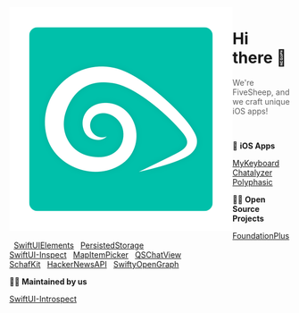 <img align="left" src="./QuintschafTransparent.png" width="400" />

# Hi there 👋
> We're FiveSheep, and we craft unique iOS apps!

<br>

📱 __iOS Apps__

[MyKeyboard](https://apps.apple.com/app/id1455404109) &nbsp; [Chatalyzer](https://apps.apple.com/app/id1614068067) &nbsp; [Polyphasic](https://apps.apple.com/app/id6449134102)

👩‍💻 __Open Source Projects__

[FoundationPlus](https://github.com/FiveSheepCo/FoundationPlus) &nbsp; [SwiftUIElements](https://github.com/FiveSheepCo/SwiftUIElements) &nbsp; [PersistedStorage](https://github.com/FiveSheepCo/PersistedStorage)<br>
[SwiftUI-Inspect](https://github.com/FiveSheepCo/SwiftUI-Inspect) &nbsp; [MapItemPicker](https://github.com/FiveSheepCo/MapItemPicker) &nbsp; [QSChatView](https://github.com/FiveSheepCo/QSChatView)<br>
[SchafKit](https://github.com/FiveSheepCo/SchafKit) &nbsp; [HackerNewsAPI](https://github.com/FiveSheepCo/HackerNewsAPI) &nbsp; [SwiftyOpenGraph](https://github.com/FiveSheepCo/SwiftyOpenGraph)

🙋‍♀️ __Maintained by us__

[SwiftUI-Introspect](https://github.com/Siteline/SwiftUI-Introspect)
